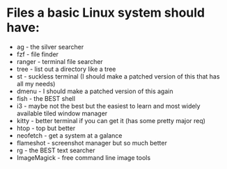 # Files a basic Linux system should have:
- ag - the silver searcher
- fzf - file finder
- ranger - terminal file searcher
- tree - list out a directory like a tree
- st - suckless terminal (I should make a patched version of this that has all my needs)
- dmenu - I should make a patched version of this again
- fish - the BEST shell
- i3 - maybe not the best but the easiest to learn and most widely available tiled window manager
- kitty - better terminal if you can get it (has some pretty major req)
- htop - top but better
- neofetch - get a system at a galance
- flameshot - screenshot manager but so much better
- rg - the BEST text searcher
- ImageMagick - free command line image tools
